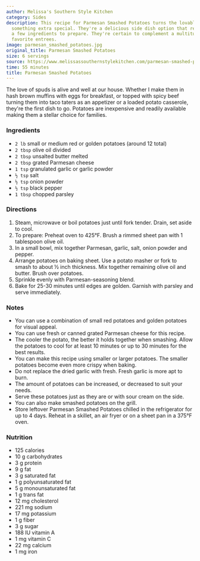 ```yaml
---
author: Melissa's Southern Style Kitchen
category: Sides
description: This recipe for Parmesan Smashed Potatoes turns the lovable spud into
  something extra special. They're a delicious side dish option that requires only
  a few ingredients to prepare. They're certain to complement a multitude of your
  favorite entrees.
image: parmesan_smashed_potatoes.jpg
original_title: Parmesan Smashed Potatoes
size: 6 servings
source: https://www.melissassouthernstylekitchen.com/parmesan-smashed-potatoes/
time: 55 minutes
title: Parmesan Smashed Potatoes
---
```

The love of spuds is alive and well at our house. Whether I make them in hash brown muffins with eggs for breakfast, or topped with spicy beef turning them into taco taters as an appetizer or a loaded potato casserole, they're the first dish to go. Potatoes are inexpensive and readily available making them a stellar choice for families.

### Ingredients

* `2 lb` small or medium red or golden potatoes  (around 12 total)
* `2 tbsp` olive oil divided
* `2 tbsp` unsalted butter melted
* `2 tbsp` grated Parmesan cheese
* `1 tsp` granulated garlic or garlic powder
* `½ tsp` salt
* `½ tsp` onion powder
* `½ tsp` black pepper
* `1 tbsp` chopped parsley

### Directions

1. Steam, microwave or boil potatoes just until fork tender. Drain, set aside to cool. 
2. To prepare: Preheat oven to 425°F. Brush a rimmed sheet pan with 1 tablespoon olive oil. 
3. In a small bowl, mix together Parmesan, garlic, salt, onion powder and pepper. 
4. Arrange potatoes on baking sheet. Use a potato masher or fork to smash to about ½ inch thickness. Mix together remaining olive oil and butter. Brush over potatoes.
5. Sprinkle evenly with Parmesan-seasoning blend. 
6. Bake for 25-30 minutes until edges are golden. Garnish with parsley and serve immediately. 

### Notes

* You can use a combination of small red potatoes and golden potatoes for visual appeal.
* You can use fresh or canned grated Parmesan cheese for this recipe.
* The cooler the potato, the better it holds together when smashing. Allow the potatoes to cool for at least 10 minutes or up to 30 minutes for the best results.
* You can make this recipe using smaller or larger potatoes. The smaller potatoes become even more crispy when baking.
* Do not replace the dried garlic with fresh. Fresh garlic is more apt to burn.
* The amount of potatoes can be increased, or decreased to suit your needs.
* Serve these potatoes just as they are or with sour cream on the side.
* You can also make smashed potatoes on the grill.
* Store leftover Parmesan Smashed Potatoes chilled in the refrigerator for up to 4 days. Reheat in a skillet, an air fryer or on a sheet pan in a 375°F oven.

### Nutrition

* 125 calories
* 10 g carbohydrates
* 3 g protein
* 9 g fat
* 3 g saturated fat
* 1 g polyunsaturated fat
* 5 g monounsaturated fat
* 1 g trans fat
* 12 mg cholesterol
* 221 mg sodium
* 17 mg potassium
* 1 g fiber
* 3 g sugar
* 188 IU vitamin A
* 1 mg vitamin C
* 22 mg calcium
* 1 mg iron